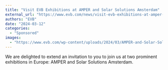 ```yaml
---
title: "Visit EVB Exhibitions at AMPER and Solar Solutions Amsterdam"
external_url: "https://www.evb.com/news/visit-evb-exhibitions-at-amper-and-solar-solutions-amsterdam/"
authors: "EVB"
date: "2024-03-12"
categories:
  - "Sponsored"
images:
  - "https://www.evb.com/wp-content/uploads/2024/03/AMPER-and-Solar-Solutions-Amsterdam-1.jpg"
---
```


We are delighted to extend an invitation to you to join us at two prominent exhibitions in Europe: AMPER and Solar Solutions Amsterdam.